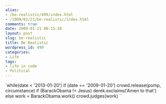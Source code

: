 ```yaml
---
alias:
- /be-realistic/499/index.html
- /2009/01/21/be-realistic/index.html
comments: true
date: 2009-01-21 00:15:10
layout: post
slug: be-realistic
title: Be Realistic
wordpress_id: 499
categories:
- Life
tags:
- life in code
- Political
---
```


`while(date < '2013-01-20')
    if (date == '2009-01-20')
        crowd.release(pomp, circumstance)
        if (BarackObama != Jesus)
            derek.exclaims('Amen to that')
    else
        work = BarackObama.work()
        crowd.judges(work)
``
